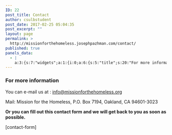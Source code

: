 ```yaml
---
ID: 22
post_title: Contact
author: csulbstudent
post_date: 2017-02-25 05:04:35
post_excerpt: ""
layout: page
permalink: >
  http://missionforthehomeless.josephpazhman.com/contact/
published: true
panels_data:
  - |
    a:3:{s:7:"widgets";a:1:{i:0;a:6:{s:5:"title";s:20:"For more information";s:4:"text";s:701:"<p><span style="color: #ff6600;">You can e-mail us at : <a style="color: #ff6600;" href="mailto:info@missionforthehomeless.org" target="_top">info@missionforthehomeless.org</a></span></p><p><span style="color: #ff6600;">Mail: Mission for the Homeless, P.O. Box 7194, Oakland, CA 94601-3023</span></p><p><span style="color: #ff6600;"><strong>Or you can fill out this contact form and we will get back to you as soon as possible.</strong></span></p><p><span style="color: #ff6600;">[contact-form][contact-field label='Name' type='name' required='1'/][contact-field label='Email' type='email' required='1'/][contact-field label='Question/Comment' type='textarea' required='1'/][/contact-form]</span></p>";s:20:"text_selected_editor";s:7:"tinymce";s:5:"autop";b:1;s:12:"_sow_form_id";s:13:"58cc304d08e3a";s:11:"panels_info";a:6:{s:5:"class";s:31:"SiteOrigin_Widget_Editor_Widget";s:4:"grid";i:0;s:4:"cell";i:0;s:2:"id";i:0;s:9:"widget_id";s:36:"04a06e88-6b29-49ec-924a-4b023f02a5d9";s:5:"style";a:2:{s:27:"background_image_attachment";b:0;s:18:"background_display";s:4:"tile";}}}}s:5:"grids";a:1:{i:0;a:2:{s:5:"cells";i:1;s:5:"style";a:2:{s:11:"row_stretch";s:4:"full";s:18:"background_display";s:4:"tile";}}}s:10:"grid_cells";a:1:{i:0;a:2:{s:4:"grid";i:0;s:6:"weight";i:1;}}}
---
```

<h3 class="widget-title">For more information</h3>
You can e-mail us at : <a href="mailto:info@missionforthehomeless.org" target="_top">info@missionforthehomeless.org</a>

Mail: Mission for the Homeless, P.O. Box 7194, Oakland, CA 94601-3023

<strong>Or you can fill out this contact form and we will get back to you as soon as possible.</strong>

[contact-form]
